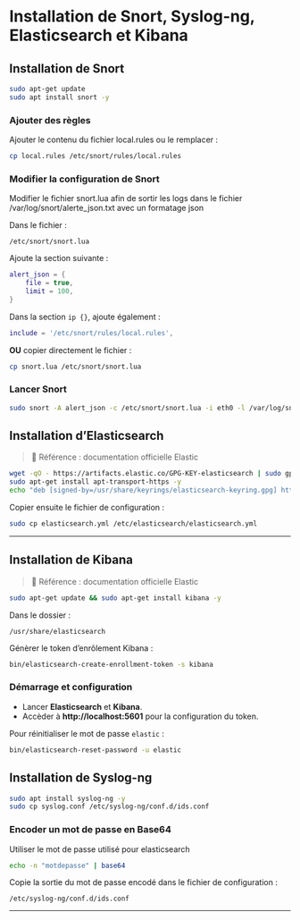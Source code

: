 # Installation de Snort, Syslog-ng, Elasticsearch et Kibana

## Installation de Snort

```bash
sudo apt-get update
sudo apt install snort -y
```

### Ajouter des règles
Ajouter le contenu du fichier local.rules ou le remplacer :
```bash
cp local.rules /etc/snort/rules/local.rules
```
### Modifier la configuration de Snort
Modifier le fichier snort.lua afin de sortir les logs dans le fichier /var/log/snort/alerte_json.txt avec un formatage json

Dans le fichier :
```
/etc/snort/snort.lua
```
Ajoute la section suivante :
```lua
alert_json = {
    file = true,
    limit = 100,
}
```
Dans la section `ip {}`, ajoute également :
```lua
include = '/etc/snort/rules/local.rules',
```

**OU** copier directement le fichier :
```bash
cp snort.lua /etc/snort/snort.lua
```

### Lancer Snort
```bash
sudo snort -A alert_json -c /etc/snort/snort.lua -i eth0 -l /var/log/snort
```


## Installation d’Elasticsearch

> 🔗 Référence : documentation officielle Elastic

```bash
wget -qO - https://artifacts.elastic.co/GPG-KEY-elasticsearch | sudo gpg --dearmor -o /usr/share/keyrings/elasticsearch-keyring.gpg
sudo apt-get install apt-transport-https -y
echo "deb [signed-by=/usr/share/keyrings/elasticsearch-keyring.gpg] https://artifacts.elastic.co/packages/9.x/apt stable main" | sudo tee /etc/apt/sources.list.d/elastic-9.x.list
```
Copier ensuite le fichier de configuration :
```bash
sudo cp elasticsearch.yml /etc/elasticsearch/elasticsearch.yml
```

---

## Installation de Kibana

> 🔗 Référence : documentation officielle Elastic

```bash
sudo apt-get update && sudo apt-get install kibana -y
```
Dans le dossier :
```
/usr/share/elasticsearch
```
Génèrer le token d’enrôlement Kibana :
```bash
bin/elasticsearch-create-enrollment-token -s kibana
```

### Démarrage et configuration

- Lancer **Elasticsearch** et **Kibana**.
- Accèder à **http://localhost:5601** pour la configuration du token.

Pour réinitialiser le mot de passe `elastic` :
```bash
bin/elasticsearch-reset-password -u elastic
```



## Installation de Syslog-ng

```bash
sudo apt install syslog-ng -y
sudo cp syslog.conf /etc/syslog-ng/conf.d/ids.conf
```

### Encoder un mot de passe en Base64
Utiliser le mot de passe utilisé pour elasticsearch
```bash
echo -n "motdepasse" | base64
```
Copie la sortie du mot de passe encodé dans le fichier de configuration :
```
/etc/syslog-ng/conf.d/ids.conf
```

---
